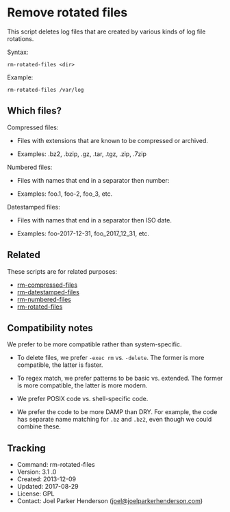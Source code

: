 # Remove rotated files

This script deletes log files that are created by various kinds of log file rotations.

Syntax:

    rm-rotated-files <dir>

Example:

    rm-rotated-files /var/log


## Which files?

Compressed files: 

  * Files with extensions that are known to be compressed or archived.

  * Examples: .bz2, .bzip, .gz, .tar, .tgz, .zip, .7zip

Numbered files:

  * Files with names that end in a separator then number:

  * Examples: foo.1, foo-2, foo_3, etc.

Datestamped files:

  * Files with names that end in a separator then ISO date.

  * Examples: foo-2017-12-31, foo_2017_12_31, etc.


## Related

These scripts are for related purposes:

  * [rm-compressed-files](https://github.com/SixArm/rm-compressed-files)
  * [rm-datestamped-files](https://github.com/SixArm/rm-datestamped-files)
  * [rm-numbered-files](https://github.com/SixArm/rm-numbered-files)
  * [rm-rotated-files](https://github.com/SixArm/rm-rotated-files)


## Compatibility notes

We prefer to be more compatible rather than system-specific.

  * To delete files, we prefer `-exec rm` vs. `-delete`.
    The former is more compatible, the latter is faster.

  * To regex match, we prefer patterns to be basic vs. extended.
    The former is more compatible, the latter is more modern.

  * We prefer POSIX code vs. shell-specific code.

  * We prefer the code to be more DAMP than DRY.
    For example, the code has separate name matching 
    for `.bz` and `.bz2`, even though we could combine these.


## Tracking

  * Command: rm-rotated-files
  * Version: 3.1  .0
  * Created: 2013-12-09
  * Updated: 2017-08-29
  * License: GPL
  * Contact: Joel Parker Henderson (joel@joelparkerhenderson.com)
